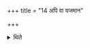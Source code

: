 +++
title = "14 अपि वा यजमान"

+++

<details><summary>थिते</summary>

14. Or only the Sacrificer (drinks) actually; others (do so only) by smelling it.  
</details>
